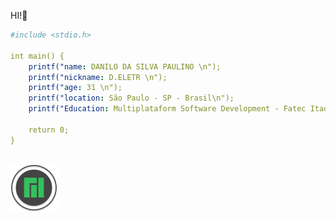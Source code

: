 

HI!👋


```yaml
#include <stdio.h>

int main() {
    printf("name: DANILO DA SILVA PAULINO \n");
    printf("nickname: D.ELETR \n");
    printf("age: 31 \n");
    printf("location: São Paulo - SP - Brasil\n");
    printf("Education: Multiplataform Software Development - Fatec Itaquera \n");

    return 0;
}
```


<div style="display: inline_block"><br>
  <a href="https://manjaro.org/">
 <img width="75px" src="https://github.com/Pedro-Murilo/icons-for-readme/blob/main/.github/manjaro-icon.svg" alt="Manjaro Icon" />
 </a>
</div>

<!---
deletrr/deletrr is a ✨ special ✨ repository because its `README.md` (this file) appears on your GitHub profile.
You can click the Preview link to take a look at your changes.
--->
